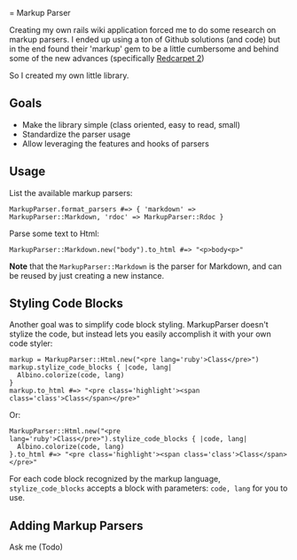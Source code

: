 = Markup Parser

Creating my own rails wiki application forced me to do some research on markup parsers.
I ended up using a ton of Github solutions (and code) but in the end found their 'markup' gem to be a little cumbersome and behind some of the new advances (specifically [Redcarpet 2](https://github.com/tanoku/redcarpet))

So I created my own little library. 

## Goals

* Make the library simple (class oriented, easy to read, small)
* Standardize the parser usage 
* Allow leveraging the features and hooks of parsers

## Usage

List the available markup parsers:

    MarkupParser.format_parsers #=> { 'markdown' => MarkupParser::Markdown, 'rdoc' => MarkupParser::Rdoc }

Parse some text to Html:

    MarkupParser::Markdown.new("body").to_html #=> "<p>body<p>"

**Note** that the `MarkupParser::Markdown` is the parser for Markdown, and can be reused by just creating a new instance.

## Styling Code Blocks

Another goal was to simplify code block styling.  MarkupParser doesn't stylize the code, but instead lets you easily accomplish it with your own code styler:

    markup = MarkupParser::Html.new("<pre lang='ruby'>Class</pre>")
    markup.stylize_code_blocks { |code, lang|
      Albino.colorize(code, lang)
    }
    markup.to_html #=> "<pre class='highlight'><span class='class'>Class</span></pre>"
    
Or:

    MarkupParser::Html.new("<pre lang='ruby'>Class</pre>").stylize_code_blocks { |code, lang|
      Albino.colorize(code, lang)
    }.to_html #=> "<pre class='highlight'><span class='class'>Class</span></pre>"
    
For each code block recognized by the markup language, `stylize_code_blocks` accepts a block with parameters: `code, lang` for you to use.

## Adding Markup Parsers

Ask me (Todo)
